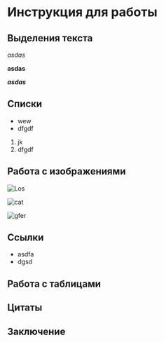 # Инструкция для работы

## Выделения текста

*asdas*

**asdas**

_**asdas**_

## Списки
* wew
* dfgdf

1. jk
2. dfgdf

## Работа с изображениями

![Los](Los.jpg)

![cat](cat.jpg)

![gfer](паук.jpg)


## Ссылки
* asdfa
* dgsd
## Работа с таблицами

## Цитаты

## Заключение

